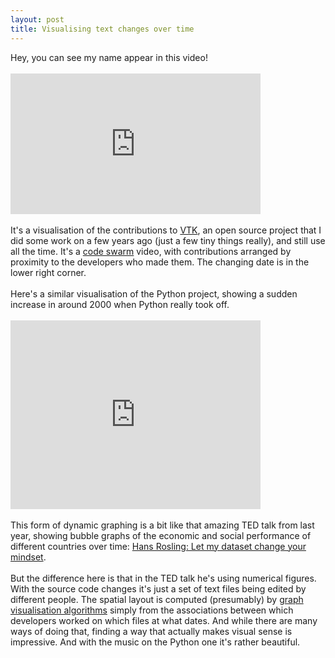 ```yaml
---
layout: post
title: Visualising text changes over time
---
```


<div class="entry-item s2-entrytext">Hey, you can see my name appear in this video!<br/><br/><iframe allowfullscreen="" class="lj_embedcontent" frameborder="0" height="225" name="embed_4339226_21" src="http://l.lj-toys.com/?auth_token=sessionless%3A1491904800%3Aembedcontent%3A4339226%2621%26%260%26vimeo%267048785%3A4c9183967aeb639266e15f7b36351785822285c3&amp;source=vimeo&amp;vid=7048785&amp;moduleid=21&amp;preview=0&amp;journalid=4339226&amp;noads=" width="400"></iframe><br/><br/>It's a visualisation of the contributions to <a href="http://www.vtk.org" rel="nofollow">VTK</a>, an open source project that I did some work on a few years ago (just a few tiny things really), and still use all the time. It's a <a href="http://vis.cs.ucdavis.edu/~ogawa/codeswarm/" rel="nofollow">code swarm</a> video, with contributions arranged by proximity to the developers who made them. The changing date is in the lower right corner.<br/><br/>Here's a similar visualisation of the Python project, showing a sudden increase in around 2000 when Python really took off.<br/><br/><iframe allowfullscreen="" class="lj_embedcontent" frameborder="0" height="302" name="embed_4339226_22" src="http://l.lj-toys.com/?auth_token=sessionless%3A1491904800%3Aembedcontent%3A4339226%2622%26%260%26vimeo%261093745%3A091dd8a14b9bb702fa1eccc8572698e5413d2278&amp;source=vimeo&amp;vid=1093745&amp;moduleid=22&amp;preview=0&amp;journalid=4339226&amp;noads=" width="400"></iframe><br/><br/>This form of dynamic graphing is a bit like that amazing TED talk from last year, showing bubble graphs of the economic and social performance of different countries over time: <a href="http://www.ted.com/talks/hans_rosling_at_state.html" rel="nofollow">Hans Rosling: Let my dataset change your mindset</a>.<br/><br/>But the difference here is that in the TED talk he's using numerical figures. With the source code changes it's just a set of text files being edited by different people. The spatial layout is computed (presumably) by <a href="http://images.google.co.uk/images?hl=en&amp;source=hp&amp;q=graph%20visualization" rel="nofollow">graph visualisation algorithms</a> simply from the associations between which developers worked on which files at what dates. And while there are many ways of doing that, finding a way that actually makes visual sense is impressive. And with the music on the Python one it's rather beautiful.</div>